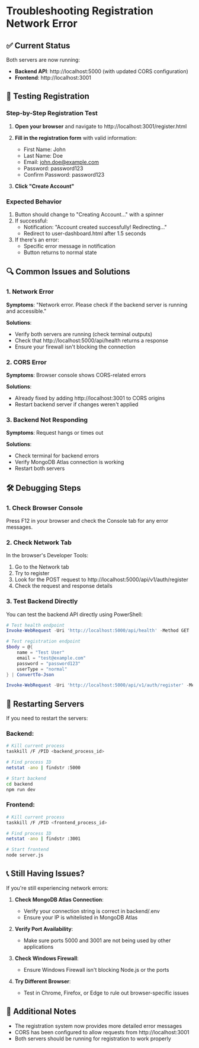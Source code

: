 # Troubleshooting Registration Network Error

## ✅ Current Status

Both servers are now running:
- **Backend API**: http://localhost:5000 (with updated CORS configuration)
- **Frontend**: http://localhost:3001

## 🧪 Testing Registration

### Step-by-Step Registration Test

1. **Open your browser** and navigate to http://localhost:3001/register.html

2. **Fill in the registration form** with valid information:
   - First Name: John
   - Last Name: Doe
   - Email: john.doe@example.com
   - Password: password123
   - Confirm Password: password123

3. **Click "Create Account"**

### Expected Behavior

1. Button should change to "Creating Account..." with a spinner
2. If successful:
   - Notification: "Account created successfully! Redirecting..."
   - Redirect to user-dashboard.html after 1.5 seconds
3. If there's an error:
   - Specific error message in notification
   - Button returns to normal state

## 🔍 Common Issues and Solutions

### 1. Network Error
**Symptoms**: "Network error. Please check if the backend server is running and accessible."

**Solutions**:
- Verify both servers are running (check terminal outputs)
- Check that http://localhost:5000/api/health returns a response
- Ensure your firewall isn't blocking the connection

### 2. CORS Error
**Symptoms**: Browser console shows CORS-related errors

**Solutions**:
- Already fixed by adding http://localhost:3001 to CORS origins
- Restart backend server if changes weren't applied

### 3. Backend Not Responding
**Symptoms**: Request hangs or times out

**Solutions**:
- Check terminal for backend errors
- Verify MongoDB Atlas connection is working
- Restart both servers

## 🛠️ Debugging Steps

### 1. Check Browser Console
Press F12 in your browser and check the Console tab for any error messages.

### 2. Check Network Tab
In the browser's Developer Tools:
1. Go to the Network tab
2. Try to register
3. Look for the POST request to http://localhost:5000/api/v1/auth/register
4. Check the request and response details

### 3. Test Backend Directly
You can test the backend API directly using PowerShell:

```powershell
# Test health endpoint
Invoke-WebRequest -Uri 'http://localhost:5000/api/health' -Method GET

# Test registration endpoint
$body = @{
    name = "Test User"
    email = "test@example.com"
    password = "password123"
    userType = "normal"
} | ConvertTo-Json

Invoke-WebRequest -Uri 'http://localhost:5000/api/v1/auth/register' -Method POST -Body $body -ContentType "application/json"
```

## 🔄 Restarting Servers

If you need to restart the servers:

### Backend:
```bash
# Kill current process
taskkill /F /PID <backend_process_id>

# Find process ID
netstat -ano | findstr :5000

# Start backend
cd backend
npm run dev
```

### Frontend:
```bash
# Kill current process
taskkill /F /PID <frontend_process_id>

# Find process ID
netstat -ano | findstr :3001

# Start frontend
node server.js
```

## 📞 Still Having Issues?

If you're still experiencing network errors:

1. **Check MongoDB Atlas Connection**:
   - Verify your connection string is correct in backend/.env
   - Ensure your IP is whitelisted in MongoDB Atlas

2. **Verify Port Availability**:
   - Make sure ports 5000 and 3001 are not being used by other applications

3. **Check Windows Firewall**:
   - Ensure Windows Firewall isn't blocking Node.js or the ports

4. **Try Different Browser**:
   - Test in Chrome, Firefox, or Edge to rule out browser-specific issues

## 📝 Additional Notes

- The registration system now provides more detailed error messages
- CORS has been configured to allow requests from http://localhost:3001
- Both servers should be running for registration to work properly